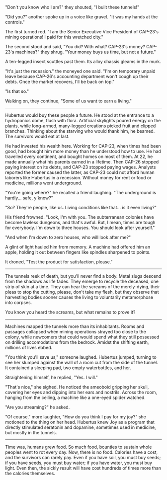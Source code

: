 "Don't you know who I am?" they shouted, "I built these tunnels!"

"Did you?" another spoke up in a voice like gravel. "It was my hands at the controls."

The first turned red. "I am the Senior Executive Vice President of CAP-23's mining operations! I paid for this wretched city."

The second stood and said, "You did? With what? CAP-23's money? CAP-23's machines?" they shrug. "Your money buys us time, but not a future."

A ten-legged insect scuttles past them. Its alloy chassis gleams in the murk.

"It's just the recession." the moneyed one said. "I'm on temporary unpaid leave because CAP-26's accounting department won't cough up their debts. Once the market recovers, I'll be back on top."

"Is that so."

Walking on, they continue, "Some of us want to earn a living."

-----

Hubertus would buy these people a future. He stood at the entrance to a hydroponics dome, flush with flora. Artificial skylights poured energy on the plants, while long-armed, many-legged creations picked fruit and clipped branches. Thinking about the starving who would thank him, he beamed. The survivors would eat at last.

He had invested his wealth here. Working for CAP-23, when times had been good, had brought him more money than he understood how to use. He had travelled every continent, and bought homes on most of them. At 22, he made annually what his parents earned in a lifetime. Then CAP-26 stopped paying interest on its debts, and CAP-23 stopped paying wages. Analysts reported the former caused the latter, as CAP-23 could not afford human laborers like Hubertus in a recession. Without money for rent or food or medicine, millions went underground.

"You're going where?" he recalled a friend laughing. "The underground is hardly... safe, y'know?"

"So? They're people, like us. Living conditions like that... is it even living?"

His friend frowned. "Look, I'm with you. The subterranean colonies have become lawless dungeons, and that's awful. But, I mean, times are tough for everybody. I'm down to three houses. You should look after yourself."

"And when I'm down to zero houses, who will look after me?"

A glint of light hauled him from memory. A machine had offered him an apple, holding it out between fingers like spindles sharpened to points. 

It droned, "Test the product for satisfaction, please."

-----

The tunnels reek of death, but you'll never find a body. Metal slugs descend from the shadows as life fades. They emerge to recycle the deceased, one strip of skin at a time. They can hear the screams of the merely-dying, their pleas to stop the cutting, please, don't take my flesh, but they observe that harvesting bodies sooner causes the living to voluntarily metamorphose into corpses.

You know you heard the screams, but what remains to prove it?

-----

Machines mapped the tunnels more than its inhabitants. Rooms and passages collapsed when mining operations strayed too close to the colony, while newcomers that could would spend what they still possessed on drilling accomodations from the bedrock. Amidst the shifting earth, millions of lives ebbed.

"You think you'll save us," someone laughed. Hubertus jumped, turning to see her slumped against the wall of a room cut from the side of the tunnel. It contained a sleeping pad, two empty waterbottles, and her.

Straightening himself, he replied, "Yes. I will."

"That's nice," she sighed. He noticed the ameoboid gripping her skull, covering her eyes and dipping into her ears and nostrils. Across the room, hanging from the ceiling, a machine like a one-eyed spider watched.

"Are you streaming?" he asked.

"Of course," more laughter, "How do you think I pay for my joy?" she motioned to the thing on her head. Hubertus knew Joy as a program that directly stimulated seratonin and dopamine, sometimes used in medicine, but mostly in the tunnels.

-----

Time was, humans grew food. So much food, bounties to sustain whole peoples went to rot every day. Now, there is no food. Calories have a cost, and the survivors can rarely pay. Even if you have soil, you must buy seeds; if you have seeds, you must buy water; if you have water, you must buy light. Even then, the sickly result will have cost hundreds of times more than the calories themselves.


